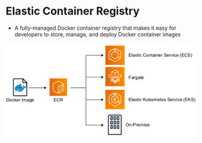 # Elastic Container Registry

- A fully-managed Docker container registry that makes it easy for developers to store, manage, and deploy Docker container images

![Elastic Container Registry Flow](/pics/elastic-container-registry.png)
